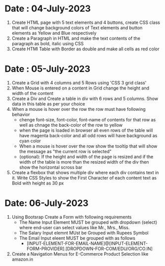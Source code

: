 # Date : 04-July-2023

1. Create HTML page with 5 text elements and 4 buttons, create CSS class that will change background colors of Text elements and button elements as Yellow and Blue respectively
2. Create a  Paragraph in HTML and make the text contents of the paragraph as bold, italic using CSS
3. Create HTMl Table with Border as double and make all cells as red color

# Date : 05-July-2023
1. Create a Grid with 4 columns and 5 Rows using 'CSS 3 grid class'
2. When Mouse is entered on a content in Grid change the height and width of the content
3. Create a Div and  Create a table in div with 6 rows and 5 columns. Show data in this table as per your choice
4. When a mouse is hover over the row the row must have following behavior
    - chenge font-size, font-color, font-name of contents for that row as well as chnage the back-color of the row to yellow
    - when the page is loaded in browser all even rows of the table will have magenta back-color and all odd rows will have background as cyan color
    - When a mouse is hover over the row show the tooltip that will show the message as "the current row is selected"
    - (optional): If the height and width of the page is resized and if the width of the table is more than the resized width of the div then show the horizontal scross bar
5. Create a flexbox that shows multiple div where each div contains text in it. Write CSS Styles to show the First Character of each content text as Bold with height as 30 px     


# Date: 06-July-2023
1. Using Bootsrap Create a Form with following requirements
    - The Name Input Element MUST be grouped with dropdown (select) where end-user can select values like Mr., Mrs., Miss.
    - The Salary Input elemnt MUst be Grouped with Rupees Symbol
    - The Email Input eleent MUST be grouped with as follows
        - [INPUT-ELEMENT-FOR-EMAIL-NAME]@[INPUT-ELEMENT-FORM-PROVIDER].[DROPDOWN-FOR-COM/EDU/ORG/CO.IN]
2. Create a Navigation Menus for E-Commerce Product Selection like amazon.in            
